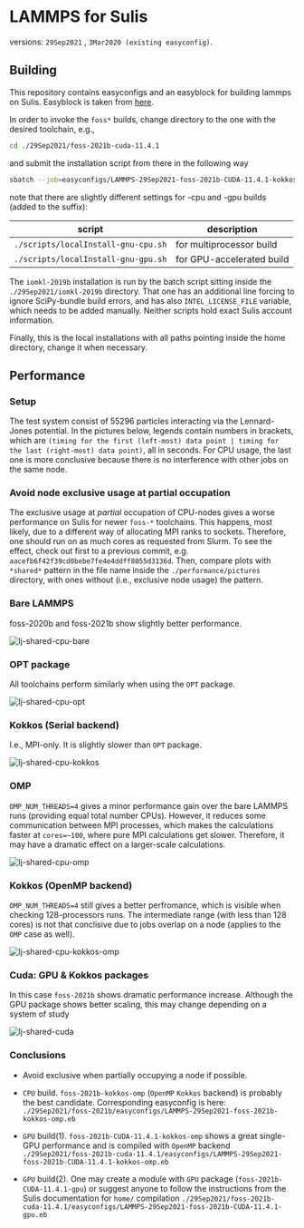 # LAMMPS for Sulis
versions: `29Sep2021` , `3Mar2020 (existing easyconfig)`.

## Building
This repository contains easyconfigs and an easyblock for building lammps on Sulis. Easyblock is taken from <a href=https://github.com/easybuilders/easybuild-easyblocks/pull/2213>here</a>.

In order to invoke the `foss*` builds, change directory to the one with the desired toolchain, e.g.,
```bash
cd ./29Sep2021/foss-2021b-cuda-11.4.1
```
and submit the installation script from there in the following way
```bash
sbatch --job=easyconfigs/LAMMPS-29Sep2021-foss-2021b-CUDA-11.4.1-kokkos-omp.eb ../../scripts/localInstall-gnu-gpu.sh LAMMPS-29Sep2021-foss-2021b-CUDA-11.4.1-kokkos-omp.eb
```

note that there are slightly different settings for -cpu and -gpu builds (added to the suffix):

| script                              | description               |
|-------------------------------------|---------------------------|
| `./scripts/localInstall-gnu-cpu.sh` | for multiprocessor build  |  
| `./scripts/localInstall-gnu-gpu.sh` | for GPU-accelerated build |

The `iomkl-2019b` installation is run by the batch script sitting inside the `./29Sep2021/iomkl-2019b` directory. That one has an additional line forcing to ignore SciPy-bundle build errors, and has also `INTEL_LICENSE_FILE` variable, which needs to be added manually. Neither scripts hold exact Sulis account information.

Finally, this is the local installations with all paths pointing inside the home directory, change it when necessary.


## Performance

### Setup
The test system consist of 55296 particles interacting via the Lennard-Jones potential. In the pictures below, legends contain numbers in brackets, which are `(timing for the first (left-most) data point | timing for the last (right-most) data point)`, all in seconds. For CPU usage, the last one is more conclusive because there is no interference with other jobs on the same node.

### Avoid node exclusive usage at partial occupation
The exclusive usage at *partial* occupation of CPU-nodes gives a worse performance on Sulis for newer `foss-*` toolchains. This happens, most likely, due to a different way of allocating MPI ranks to sockets. Therefore, one should run on as much cores as requested from Slurm. To see the effect, check out first to a previous commit, e.g. `aacefb6f42f39cd0bebe7fe4e4ddff8055d3136d`. Then, compare plots with  `*shared*` pattern in the file name inside the `./performance/pictures` directory, with ones without (i.e., exclusive node usage) the pattern.

### Bare LAMMPS
foss-2020b and foss-2021b show slightly better performance.

![lj-shared-cpu-bare](./performance/pictures/lj-shared_cpu-bare.png)

### OPT package
All toolchains perform similarly when using the `OPT` package.

![lj-shared-cpu-opt](./performance/pictures/lj-shared_cpu-opt.png)

### Kokkos (Serial backend)
I.e., MPI-only. It is slightly slower than `OPT` package.

![lj-shared-cpu-kokkos](./performance/pictures/lj-shared_cpu-kokkos.png)

### OMP
`OMP_NUM_THREADS=4` gives a minor performance gain over the bare LAMMPS runs (providing equal total number CPUs). However, it reduces some communication between MPI processes, which makes the calculations faster at `cores=~100`, where pure MPI calculations get slower. Therefore, it may have a dramatic effect on a larger-scale calculations.

![lj-shared-cpu-omp](./performance/pictures/lj-shared_cpu-omp.png)

### Kokkos (OpenMP backend)
`OMP_NUM_THREADS=4` still gives a better perfromance, which is visible when checking 128-processors runs. The intermediate range (with less than 128 cores) is not that conclisive due to jobs overlap on a node (applies to the `OMP` case as well).

![lj-shared-cpu-kokkos-omp](./performance/pictures/lj-shared_cpu-kokkos-omp.png)

### Cuda: GPU & Kokkos packages
In this case `foss-2021b` shows dramatic performance increase. Although the GPU package shows better scaling, this may change depending on a system of study

![lj-shared-cuda](./performance/pictures/lj-shared-cuda.png)

### Conclusions
 * Avoid exclusive when partially occupying a node if possible.

 * `CPU` build.  `foss-2021b-kokkos-omp` (`OpenMP` `Kokkos` backend) is probably the best candidate. Corresponding easyconfig is here:    
     `./29Sep2021/foss-2021b/easyconfigs/LAMMPS-29Sep2021-foss-2021b-kokkos-omp.eb`    

 * `GPU` build(1).  `foss-2021b-CUDA-11.4.1-kokkos-omp` shows a great single-GPU performance and is compiled with `OpenMP` backend    
      `./29Sep2021/foss-2021b-cuda-11.4.1/easyconfigs/LAMMPS-29Sep2021-foss-2021b-CUDA-11.4.1-kokkos-omp.eb`  

 * `GPU` build(2). One may create a module with `GPU` package (`foss-2021b-CUDA-11.4.1-gpu`) or suggest anyone to follow the instructions from the Sulis documentation for `home/` compilation
      `./29Sep2021/foss-2021b-cuda-11.4.1/easyconfigs/LAMMPS-29Sep2021-foss-2021b-CUDA-11.4.1-gpu.eb`
